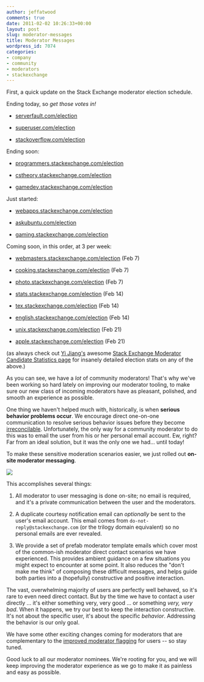 ```yaml
---
author: jeffatwood
comments: true
date: 2011-02-02 10:26:33+00:00
layout: post
slug: moderator-messages
title: Moderator Messages
wordpress_id: 7074
categories:
- company
- community
- moderators
- stackexchange
---
```


First, a quick update on the Stack Exchange moderator election schedule.



Ending today, so _get those votes in!_




  * [serverfault.com/election](http://serverfault.com/election)


  * [superuser.com/election](http://superuser.com/election)


  * [stackoverflow.com/election](http://stackoverflow.com/election)





Ending soon:







  * [programmers.stackexchange.com/election](http://programmers.stackexchange.com/election)


  * [cstheory.stackexchange.com/election](http://cstheory.stackexchange.com/election)


  * [gamedev.stackexchange.com/election](http://gamedev.stackexchange.com/election)


Just started:







  * [webapps.stackexchange.com/election](http://webapps.stackexchange.com/election)


  * [askubuntu.com/election](http://askubuntu.com/election)


  * [gaming.stackexchange.com/election](http://gaming.stackexchange.com/election)





Coming soon, in this order, at 3 per week:




  * [webmasters.stackexchange.com/election](http://webmasters.stackexchange.com/election) (Feb 7)


  * [cooking.stackexchange.com/election](http://cooking.stackexchange.com/election) (Feb 7)


  * [photo.stackexchange.com/election](http://photo.stackexchange.com/election) (Feb 7)


  * [stats.stackexchange.com/election](http://stats.stackexchange.com/election) (Feb 14)


  * [tex.stackexchange.com/election](http://tex.stackexchange.com/election) (Feb 14)


  * [english.stackexchange.com/election](http://english.stackexchange.com/election) (Feb 14)


  * [unix.stackexchange.com/election](http://unix.stackexchange.com/election) (Feb 21)


  * [apple.stackexchange.com/election](http://apple.stackexchange.com/election) (Feb 21)





(as always check out [Yi Jiang's](http://meta.stackoverflow.com/users/150097/yi-jiang) awesome [Stack Exchange Moderator Candidate Statistics page](http://se.awio.com/election.html) for insanely detailed election stats on any of the above.)



As you can see, we have a _lot_ of community moderators! That's why we've been working so hard lately on improving our moderator tooling, to make sure our new class of incoming moderators have as pleasant, polished, and smooth an experience as possible.



One thing we haven't helped much with, historically, is when **serious behavior problems occur**. We encourage direct one-on-one communication to resolve serious behavior issues before they become [irreconcilable](http://blog.stackoverflow.com/2009/04/a-day-in-the-penalty-box/). Unfortunately, the only way for a community moderator to do this was to email the user from his or her personal email account. Ew, right? Far from an ideal solution, but it was the only one we had... until today!



To make these sensitive moderation scenarios easier, we just rolled out **on-site moderator messaging**.



![](/blog/images/wordpress/mod-contact-templates.png)



This accomplishes several things: 







  1. All moderator to user messaging is done on-site; no email is required, and it's a private communication between the user and the moderators.

  2. A duplicate courtesy notification email can _optionally_ be sent to the user's email account. This email comes from `do-not-reply@stackexchange.com` (or the trilogy domain equivalent) so no personal emails are ever revealed.

  3. We provide a set of prefab moderator template emails which cover most of the common-ish moderator direct contact scenarios we have experienced. This provides ambient guidance on a few situations you might expect to encounter at some point.  It also reduces the "don't make me think" of composing these difficult messages, and helps guide both parties into a (hopefully) constructive and positive interaction.




The vast, overwhelming majority of users are perfectly well behaved, so it's rare to even need direct contact. But by the time we have to contact a user directly ... it's either something very, very good ... or something _very, very bad_. When it happens, we try our best to keep the interaction constructive. It's not about the specific user, it's about the specific _behavior_. Addressing the behavior is our only goal.



We have some other exciting changes coming for moderators that are complementary to the [improved moderator flagging](http://blog.stackoverflow.com/2011/01/improved-flagging/) for users -- so stay tuned. 



Good luck to all our moderator nominees. We're rooting for you, and we will keep improving the moderator experience as we go to make it as painless and easy as possible. 

